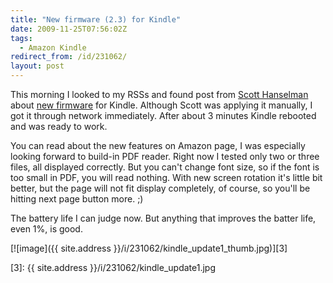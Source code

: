 ```yaml
---
title: "New firmware (2.3) for Kindle"
date: 2009-11-25T07:56:02Z
tags:
  - Amazon Kindle
redirect_from: /id/231062/
layout: post
---
```

This morning I looked to my RSSs and found post from [Scott Hanselman][1] about [new firmware][2] for Kindle. Although Scott was applying it manually, I got it through network immediately. After about 3 minutes Kindle rebooted and was ready to work.

You can read about the new features on Amazon page, I was especially looking forward to build-in PDF reader. Right now I tested only two or three files, all displayed correctly. But you can't change font size, so if the font is too small in PDF, you will read nothing. With new screen rotation it's little bit better, but the page will not fit display completely, of course, so you'll be hitting next page button more. ;)

The battery life I can judge now. But anything that improves the batter life, even 1%, is good.

[![image]({{ site.address }}/i/231062/kindle_update1_thumb.jpg)][3]

[1]: http://www.hanselman.com/blog/ScreenshotsAmazonKindle2GetsBetterBatteryLifeAndNativePDFSupport.aspx
[2]: http://www.amazon.com/gp/help/customer/display.html?nodeId=200324680
[3]: {{ site.address }}/i/231062/kindle_update1.jpg